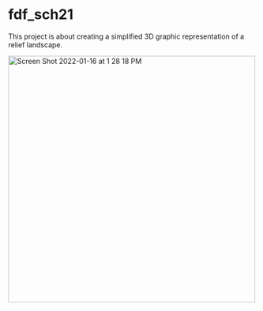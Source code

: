 # fdf_sch21
This project is about creating a simplified 3D graphic representation of a relief landscape.

<img width="500px" alt="Screen Shot 2022-01-16 at 1 28 18 PM" src="https://user-images.githubusercontent.com/63970557/149656344-2f9dc985-976e-4b88-b945-9d123cab932b.png">
